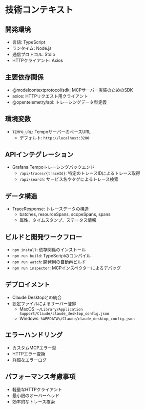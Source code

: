# 技術コンテキスト

## 開発環境
- 言語: TypeScript
- ランタイム: Node.js
- 通信プロトコル: Stdio
- HTTPクライアント: Axios

## 主要依存関係
- @modelcontextprotocol/sdk: MCPサーバー実装のためのSDK
- axios: HTTPリクエスト用クライアント
- @opentelemetry/api: トレーシングデータ型定義

## 環境変数
- `TEMPO_URL`: TempoサーバーのベースURL
  - デフォルト: `http://localhost:3200`

## APIインテグレーション
- Grafana Tempoトレーシングバックエンド
  - `/api/traces/{traceId}`: 特定のトレースIDによるトレース取得
  - `/api/search`: サービス名やタグによるトレース検索

## データ構造
- TraceResponse: トレースデータの構造
  - batches, resourceSpans, scopeSpans, spans
  - 属性、タイムスタンプ、ステータス情報

## ビルドと開発ワークフロー
- `npm install`: 依存関係のインストール
- `npm run build`: TypeScriptのコンパイル
- `npm run watch`: 開発用の自動再ビルド
- `npm run inspector`: MCPインスペクターによるデバッグ

## デプロイメント
- Claude Desktopとの統合
- 設定ファイルによるサーバー登録
  - MacOS: `~/Library/Application Support/Claude/claude_desktop_config.json`
  - Windows: `%APPDATA%/Claude/claude_desktop_config.json`

## エラーハンドリング
- カスタムMCPエラー型
- HTTPエラー変換
- 詳細なエラーログ

## パフォーマンス考慮事項
- 軽量なHTTPクライアント
- 最小限のオーバーヘッド
- 効率的なトレース検索
